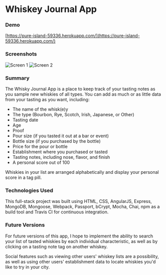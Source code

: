 # Whiskey Journal App

### Demo
[https://pure-island-59336.herokuapp.com/](https://pure-island-59336.herokuapp.com/)

### Screenshots
![Screen 1](http://shandrai.com/media/whisky_screen_1.png)
![Screen 2](http://shandrai.com/media/whisky_screen_2.png)

### Summary
The Whisky Journal App is a place to keep track of your tasting notes as you sample new whiskies of all types. You can add as much or as little data from your tasting as you want, including:

- The name of the whisk(e)y
- The type (Bourbon, Rye, Scotch, Irish, Japanese, or Other)
- Tasting date
- Age
- Proof
- Pour size (if you tasted it out at a bar or event)
- Bottle size (if you purchased by the bottle)
- Price for the pour or bottle
- Establishment where you purchased or tasted
- Tasting notes, including nose, flavor, and finish
- A personal score out of 100

Whiskies in your list are arranged alphabetically and display your personal score in a tag pill.

### Technologies Used
This full-stack project was built using HTML, CSS, AngularJS, Express, MongoDB, Mongoose, Webpack, Passport, bCrypt, Mocha, Chai, npm as a build tool and Travis CI for continuous integration.

### Future Versions

For future versions of this app, I hope to implement the ability to search your list of tasted whiskies by each individual characteristic, as well as by clicking on a tasting note tag on another whiskey. 

Social features such as viewing other users' whiskey lists are a possibility, as well as using other users' establishment data to locate whiskies you'd like to try in your city.
